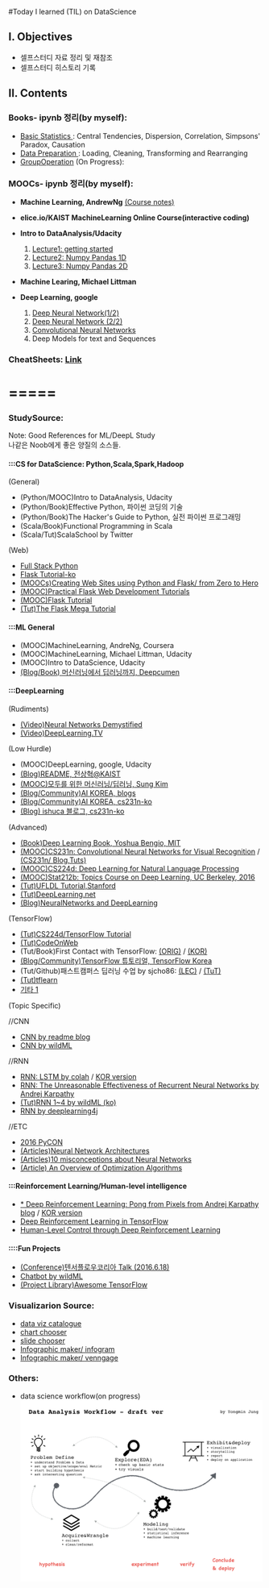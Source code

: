 #Today I learned (TIL) on DataScience 

## I. Objectives
- 셀프스터디 자료 정리 및 재참조
- 셀프스터디 히스토리 기록

## II. Contents

### Books- ipynb 정리(by myself): 
- [Basic Statistics ](http://nbviewer.jupyter.org/github/h3imdallr/TIL-datascience/blob/master/ipynb_gitHub/Basic%20Statistics.ipynb ): Central Tendencies, Dispersion, Correlation, Simpsons' Paradox, Causation
- [Data Preparation ](http://nbviewer.jupyter.org/github/h3imdallr/TIL-datascience/blob/master/ipynb_gitHub/DataPreparation.ipynb): Loading, Cleaning, Transforming and Rearranging 
- [GroupOperation](http://nbviewer.jupyter.org/github/h3imdallr/TIL-datascience/blob/master/ipynb_gitHub/GroupOperation.ipynb) (On Progress):

### MOOCs- ipynb 정리(by myself):
- **Machine Learning, AndrewNg**  [(Course notes)](http://www.holehouse.org/mlclass/)
- **elice.io/KAIST MachineLearning Online Course(interactive coding)**
- **Intro to DataAnalysis/Udacity**  
    1. [Lecture1: getting started](http://nbviewer.jupyter.org/github/h3imdallr/TIL-datascience/blob/master/ipynb_gitHub/L1_Starter_Code_ymjung.ipynb)  
    2. [Lecture2: Numpy Pandas 1D](http://nbviewer.jupyter.org/github/h3imdallr/TIL-datascience/blob/master/ipynb_gitHub/L2_NumpynPandas_for_1D.ipynb)
    3. [Lecture3: Numpy Pandas 2D](http://nbviewer.jupyter.org/github/h3imdallr/TIL-datascience/blob/master/ipynb_gitHub/L3_NumpynPandas_for_2D.ipynb)

- **Machine Learing, Michael Littman**
- **Deep Learning, google**
    1. [Deep Neural Network(1/2)](http://nbviewer.jupyter.org/github/h3imdallr/TIL-datascience/blob/master/ipynb_gitHub/DeepGG-L2-DeepNeuralNetwork.ipynb)
    2. [Deep Neural Network (2/2)](http://nbviewer.jupyter.org/github/h3imdallr/TIL-datascience/blob/master/ipynb_gitHub/DeepGG-L3-Regularizatoin.ipynb)
    2. [Convolutional Neural Networks](http://nbviewer.jupyter.org/github/h3imdallr/TIL-datascience/blob/master/ipynb_gitHub/DeepGG-L4-convolutionNets.ipynb)
    3. Deep Models for text and Sequences

### CheatSheets: [Link](https://github.com/h3imdallr/TIL-datascience/tree/master/CheatSheet)

=====
=====

### StudySource: 
Note: Good References for ML/DeepL Study  
나같은 Noob에게 좋은 양질의 소스들.

#### :::CS for DataScience: Python,Scala,Spark,Hadoop
(General)
- (Python/MOOC)Intro to DataAnalysis, Udacity
- (Python/Book)Effective Python, 파이썬 코딩의 기술
- (Python/Book)The Hacker's Guide to Python, 실전 파이썬 프로그래밍 
- (Scala/Book)Functional Programming in Scala
- (Scala/Tut)ScalaSchool by Twitter

(Web)
- [Full Stack Python](https://www.fullstackpython.com)
- [Flask Tutorial-ko](http://flask-docs-kr.readthedocs.io/ko/latest/index.html)
- [(MOOCs)Creating Web Sites using Python and Flask/ from Zero to Hero](https://www.youtube.com/watch?v=6HQiKzxzkAM)
- [(MOOC)Practical Flask Web Development Tutorials](https://www.youtube.com/playlist?list=PLQVvvaa0QuDc_owjTbIY4rbgXOFkUYOUB)
- [(MOOC)Flask Tutorial](https://www.youtube.com/playlist?list=PLei96ZX_m9sWQco3fwtSMqyGL-JDQo28l)
- [(Tut)The Flask Mega Tutorial](http://blog.miguelgrinberg.com/post/the-flask-mega-tutorial-part-i-hello-world)

#### :::ML General 
- (MOOC)MachineLearning, AndreNg, Coursera
- (MOOC)MachineLearning, Michael Littman, Udacity
- (MOOC)Intro to DataScience, Udacity
- [(Blog/Book) 머신러닝에서 딥러닝까지, Deepcumen ](http://deepcumen.com)

#### :::DeepLearning 
(Rudiments)
- [(Video)Neural Networks Demystified](https://www.youtube.com/watch?v=bxe2T-V8XRs)
- [(Video)DeepLearning.TV ](https://www.youtube.com/channel/UC9OeZkIwhzfv-_Cb7fCikLQ)

(Low Hurdle)
- (MOOC)DeepLearning, google, Udacity
- [(Blog)README, 전상혁@KAIST ](http://sanghyukchun.github.io)
- [(MOOC)모두를 위한 머신러닝/딥러닝, Sung Kim](http://hunkim.github.io/ml/)
- [(Blog/Community)AI KOREA, blogs](http://aikorea.org/blog/)
- [(Blog/Community)AI KOREA, cs231n-ko](http://aikorea.org/cs231n/)
- [(Blog) ishuca 블로그, cs231n-ko](http://ishuca.tistory.com/category/CS231n)

(Advanced)
- [(Book)Deep Learning Book, Yoshua Bengio, MIT ](http://www.deeplearningbook.org/)
- [(MOOC)CS231n: Convolutional Neural Networks for Visual Recognition](http://cs231n.stanford.edu/syllabus.html)  /  [(CS231n/ Blog,Tuts)](http://cs231n.github.io)
- [(MOOC)CS224d: Deep Learning for Natural Language Processing ](http://cs224d.stanford.edu/)
- [(MOOC)Stat212b: Topics Course on Deep Learning, UC Berkeley, 2016](http://joanbruna.github.io/stat212b/)
- [(Tut)UFLDL Tutorial,Stanford](http://ufldl.stanford.edu/tutorial/)
- [(Tut)DeepLearning.net](http://deeplearning.net/tutorial/)
- [(Blog)NeuralNetworks and DeepLearning](http://neuralnetworksanddeeplearning.com/index.html)

(TensorFlow)
- [(Tut)CS224d/TensorFlow Tutorial](https://www.youtube.com/watch?v=L8Y2_Cq2X5s)
- [(Tut)CodeOnWeb](https://codeonweb.com/course/7e8c4944-308e-410e-85aa-644624613741)
- (Tut/Book)First Contact with TensorFlow: [(ORIG)](http://www.jorditorres.org/first-contact-with-tensorflow/) /  [(KOR)](https://tensorflowkorea.wordpress.com/2016/04/28/first-contact-with-tensorflow/#more-2660)
- [(Blog/Community)TensorFlow 튜토리얼, TensorFlow Korea](https://tensorflowkorea.wordpress.com/2015/12/04/텐서플로우-튜토리얼-1/)
- (Tut/Github)패스트캠퍼스 딥러닝 수업 by sjcho86: [(LEC)](https://github.com/sjchoi86/Deep-Learning-101.git) / [(TuT)](https://github.com/sjchoi86/Tensorflow-101)
- [(Tut)tflearn](http://tflearn.org)
- [기타 1 ](http://www.slideshare.net/lovelykihohong/tenforflow-internals)

(Topic Specific)  

//CNN
- [CNN by readme blog](http://sanghyukchun.github.io/75/)
- [CNN by wildML ](http://www.wildml.com/2015/11/understanding-convolutional-neural-networks-for-nlp/)  

//RNN
- [RNN: LSTM by colah](http://colah.github.io/posts/2015-08-Understanding-LSTMs/) / [KOR version](http://whydsp.org/280)
- [RNN: The Unreasonable Effectiveness of Recurrent Neural Networks by Andrej Karpathy](http://karpathy.github.io/2015/05/21/rnn-effectiveness/)
- [(Tut)RNN 1~4 by wildML (ko)](http://aikorea.org/blog/rnn-tutorial-1/)
- [RNN by deeplearning4j](http://deeplearning4j.org/kr-lstm)

//ETC
- [2016 PyCON](https://tensorflowkorea.wordpress.com/2016/06/13/pycon-2016-전체-동영상/)
- [(Articles)Neural Network Architectures](http://culurciello.github.io/tech/2016/06/04/nets.html)
- [(Articles)10 misconceptions about Neural Networks](http://www.turingfinance.com/misconceptions-about-neural-networks/)
- [(Article) An Overview of Optimization Algorithms](http://sebastianruder.com/optimizing-gradient-descent/)

#### :::Reinforcement Learning/Human-level intelligence
- [* Deep Reinforcement Learning: Pong from Pixels from Andrej Karpathy blog](http://karpathy.github.io/2016/05/31/rl/) / [KOR version](http://keunwoochoi.blogspot.kr/2016/06/andrej-karpathy.html)
- [Deep Reinforcement Learning in TensorFlow](https://github.com/carpedm20/deep-rl-tensorflow)
- [Human-Level Control through Deep Reinforcement Learning](https://github.com/devsisters/DQN-tensorflow)

#### ::::Fun Projects
- [(Conference)텐서플로우코리아 Talk (2016.6.18)](https://www.facebook.com/notes/255834461424286/TensorFlow%20KR%20첫%20모임%20발표자료/298998370441228/)
- [Chatbot by wildML](http://www.wildml.com/2016/04/deep-learning-for-chatbots-part-1-introduction/)
- [(Project Library)Awesome TensorFlow](https://github.com/jtoy/awesome-tensorflow/) 




### Visualizarion Source: 
- [data viz catalogue](http://www.datavizcatalogue.com/?)
- [chart chooser](http://extremepresentation.typepad.com/blog/2006/09/choosing_a_good.html)
- [slide chooser](http://extremepresentation.typepad.com/blog/2015/01/announcing-the-slide-chooser.html?utm_content=bufferd402d&utm_medium=social&utm_source=twitter.com&utm_campaign=buffer)  
- [Infographic maker/ infogram](https://infogr.am/) 
- [Infographic maker/ venngage ](https://venngage.com)

### Others:
- data science workflow(on progress)
![workflow](images/analysisprocedure-v1.0.png)
